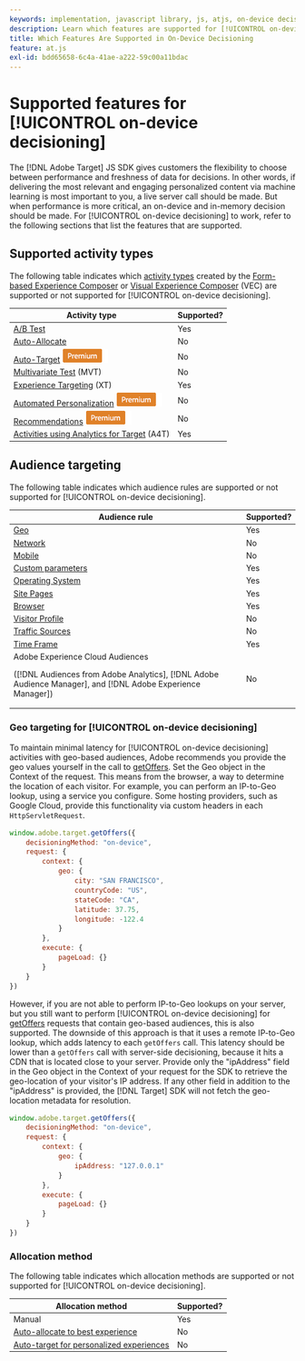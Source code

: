 ```yaml
---
keywords: implementation, javascript library, js, atjs, on-device decisioning, on device decisioning, supported features, $8
description: Learn which features are supported for [!UICONTROL on-device decisioning].
title: Which Features Are Supported in On-Device Decisioning
feature: at.js
exl-id: bdd65658-6c4a-41ae-a222-59c00a11bdac
---
```

# Supported features for [!UICONTROL on-device decisioning]

The [!DNL Adobe Target] JS SDK gives customers the flexibility to choose between performance and freshness of data for decisions. In other words, if delivering the most relevant and engaging personalized content via machine learning is most important to you, a live server call should be made. But when performance is more critical, an on-device and in-memory decision should be made. For [!UICONTROL on-device decisioning] to work, refer to the following sections that list the features that are supported.

## Supported activity types

The following table indicates which [activity types](https://experienceleague.adobe.com/docs/target/using/activities/target-activities-guide.html) created by the [Form-based Experience Composer](https://experienceleague.adobe.com/docs/target/using/experiences/form-experience-composer.html) or [Visual Experience Composer](https://experienceleague.adobe.com/docs/target/using/experiences/vec/visual-experience-composer.html) (VEC) are supported or not supported for [!UICONTROL on-device decisioning].

|Activity type|Supported?|
| --- | --- |
|[A/B Test](https://experienceleague.adobe.com/docs/target/using/activities/abtest/test-ab.html)|Yes|
|[Auto-Allocate](https://experienceleague.adobe.com/docs/target/using/activities/auto-allocate/automated-traffic-allocation.html)|No|
|[Auto-Target](https://experienceleague.adobe.com/docs/target/using/activities/auto-target/auto-target-to-optimize.html) ![Premium](../../../assets/premium.png)|No|
|[Multivariate Test](https://experienceleague.adobe.com/docs/target/using/activities/multivariate-test/multivariate-testing.html) (MVT)|No|
|[Experience Targeting](https://experienceleague.adobe.com/docs/target/using/activities/experience-targeting/experience-target.html) (XT)|Yes|
|[Automated Personalization](https://experienceleague.adobe.com/docs/target/using/activities/automated-personalization/automated-personalization.html) ![Premium](../../../assets/premium.png)|No|
|[Recommendations](https://experienceleague.adobe.com/docs/target/using/recommendations/recommendations.html) ![Premium](../../../assets/premium.png)|No|
|[Activities using Analytics for Target](https://experienceleague.adobe.com/docs/target/using/integrate/a4t/a4t.html?) (A4T)|Yes|

## Audience targeting

The following table indicates which audience rules are supported or not supported for [!UICONTROL on-device decisioning]. 

|Audience rule|Supported?|
| --- | --- |
|[Geo](https://experienceleague.adobe.com/docs/target/using/audiences/create-audiences/categories-audiences/geo.html)|Yes|
|[Network](https://experienceleague.adobe.com/docs/target/using/audiences/create-audiences/categories-audiences/network.html)|No|
|[Mobile](https://experienceleague.adobe.com/docs/target/using/audiences/create-audiences/categories-audiences/mobile.html)|No|
|[Custom parameters](https://experienceleague.adobe.com/docs/target/using/audiences/create-audiences/categories-audiences/custom-parameters.html)|Yes|
|[Operating System](https://experienceleague.adobe.com/docs/target/using/audiences/create-audiences/categories-audiences/operating-system.html)|Yes|
|[Site Pages](https://experienceleague.adobe.com/docs/target/using/audiences/create-audiences/categories-audiences/site-pages.html)|Yes|
|[Browser](https://experienceleague.adobe.com/docs/target/using/audiences/create-audiences/categories-audiences/browser.html)|Yes|
|[Visitor Profile](https://experienceleague.adobe.com/docs/target/using/audiences/create-audiences/categories-audiences/visitor-profile.html)|No|
|[Traffic Sources](https://experienceleague.adobe.com/docs/target/using/audiences/create-audiences/categories-audiences/traffic-sources.html)|No|
|[Time Frame](https://experienceleague.adobe.com/docs/target/using/audiences/create-audiences/categories-audiences/time-frame.html)|Yes|
|Adobe Experience Cloud Audiences<P>([!DNL Audiences from Adobe Analytics], [!DNL Adobe Audience Manager], and [!DNL Adobe Experience Manager])|No|

### Geo targeting for [!UICONTROL on-device decisioning]

To maintain minimal latency for [!UICONTROL on-device decisioning] activities with geo-based audiences, Adobe recommends you provide the geo values yourself in the call to [getOffers](/help/dev/implement/client-side/atjs/atjs-functions/adobe-target-getoffers-atjs-2.md). Set the Geo object in the Context of the request. This means from the browser, a way to determine the location of each visitor. For example, you can perform an IP-to-Geo lookup, using a service you configure. Some hosting providers, such as Google Cloud, provide this functionality via custom headers in each `HttpServletRequest`.

```javascript {line-numbers="true"}
window.adobe.target.getOffers({ 
    decisioningMethod: "on-device", 
    request: { 
        context: { 
            geo: { 
                city: "SAN FRANCISCO", 
                countryCode: "US", 
                stateCode: "CA", 
                latitude: 37.75, 
                longitude: -122.4 
            } 
        }, 
        execute: { 
            pageLoad: {} 
        } 
    } 
})
```

However, if you are not able to perform IP-to-Geo lookups on your server, but you still want to perform [!UICONTROL on-device decisioning] for [getOffers](/help/dev/implement/client-side/atjs/atjs-functions/adobe-target-getoffers-atjs-2.md) requests that contain geo-based audiences, this is also supported. The downside of this approach is that it uses a remote IP-to-Geo lookup, which adds latency to each `getOffers` call. This latency should be lower than a `getOffers` call with server-side decisioning, because it hits a CDN that is located close to your server. Provide only the "ipAddress" field in the Geo object in the Context of your request for the SDK to retrieve the geo-location of your visitor's IP address. If any other field in addition to the "ipAddress" is provided, the [!DNL Target] SDK will not fetch the geo-location metadata for resolution.

```javascript {line-numbers="true"}
window.adobe.target.getOffers({ 
    decisioningMethod: "on-device", 
    request: { 
        context: { 
            geo: { 
                ipAddress: "127.0.0.1" 
            } 
        }, 
        execute: { 
            pageLoad: {} 
        } 
    } 
})
```

### Allocation method

The following table indicates which allocation methods are supported or not supported for [!UICONTROL on-device decisioning].

|Allocation method|Supported?|
| --- | --- |
|Manual|Yes|
|[Auto-allocate to best experience](https://experienceleague.adobe.com/docs/target/using/activities/auto-allocate/automated-traffic-allocation.html)|No|
|[Auto-target for personalized experiences](https://experienceleague.adobe.com/docs/target/using/activities/auto-target/auto-target-to-optimize.html)|No|
